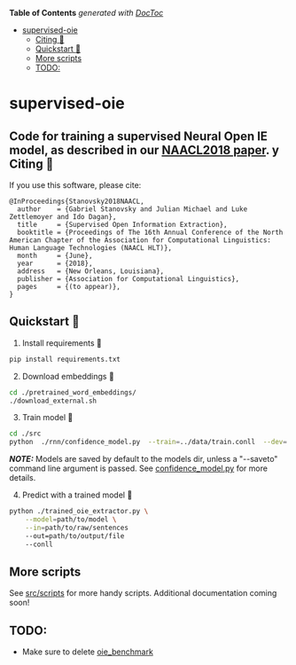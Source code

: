 <!-- START doctoc generated TOC please keep comment here to allow auto update -->
<!-- DON'T EDIT THIS SECTION, INSTEAD RE-RUN doctoc TO UPDATE -->
**Table of Contents**  *generated with [DocToc](https://github.com/thlorenz/doctoc)*

- [supervised-oie](#supervised-oie)
  - [Citing :bookmark:](#citing-bookmark)
  - [Quickstart :hatching_chick:](#quickstart-hatching_chick)
  - [More scripts](#more-scripts)
  - [TODO:](#todo)

<!-- END doctoc generated TOC please keep comment here to allow auto update -->

# supervised-oie
Code for training a supervised Neural Open IE model, as described in our [NAACL2018 paper](https://www.cs.bgu.ac.il/~gabriels/naacl2018.pdf).
y
Citing :bookmark:
------
If you use this software, please cite:
```
@InProceedings{Stanovsky2018NAACL,
  author    = {Gabriel Stanovsky and Julian Michael and Luke Zettlemoyer and Ido Dagan},
  title     = {Supervised Open Information Extraction},
  booktitle = {Proceedings of The 16th Annual Conference of the North American Chapter of the Association for Computational Linguistics: Human Language Technologies (NAACL HLT)},
  month     = {June},
  year      = {2018},
  address   = {New Orleans, Louisiana},
  publisher = {Association for Computational Linguistics},
  pages     = {(to appear)},
}
```

Quickstart :hatching_chick:
-----------

1. Install requirements :bow:
```bash
pip install requirements.txt
```

2. Download embeddings :walking:
```bash
cd ./pretrained_word_embeddings/
./download_external.sh
```

3. Train model :running:
```bash
cd ./src
python  ./rnn/confidence_model.py  --train=../data/train.conll  --dev=../data/dev.conll  --test=../data/test.conll --load_hyperparams=../hyerparams/confidence.json```
```
***NOTE:*** Models are saved by default to the models dir, unless a "--saveto"
command line argument is passed. See [confidence_model.py](src/rnn/confidence_model.py) for more details. 

4. Predict with a trained model :clap:
```bash
python ./trained_oie_extractor.py \
    --model=path/to/model \
    --in=path/to/raw/sentences
    --out=path/to/output/file
    --conll
```

More scripts
------------

See [src/scripts](src/scripts) for more handy scripts. Additional documentation coming soon!

## TODO:
* Make sure to delete [oie_benchmark](oie_benchmark)


